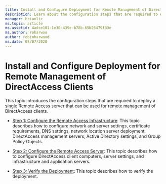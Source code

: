 ```yaml
---
title: Install and Configure Deployment for Remote Management of DirectAccess Clients
description: Learn about the configuration steps that are required to deploy a single Remote Access server that can be used for remote management of DirectAccess clients.
manager: brianlic
ms.topic: article
ms.assetid: 4adce101-1e30-439e-b78b-65b26479f33e
ms.author: roharwoo
author: robinharwood
ms.date: 08/07/2020
---
```

# Install and Configure Deployment for Remote Management of DirectAccess Clients

This topic introduces the configuration steps that are required to deploy a single  Remote Access server that can be used for remote management of DirectAccess clients.

-   [Step 1: Configure the Remote Access Infrastructure](Step-1-Configure-the-Remote-Access-Infrastructure.md): This topic describes how to configure network and server settings, certificate requirements, DNS settings, network location server deployment, DirectAccess management servers, Active Directory settings, and Group Policy Objects.

-   [Step 2: Configure the Remote Access Server](Step-2-Configure-the-Remote-Access-Server.md): This topic describes how to configure DirectAccess client computers, server settings, and infrastructure and application servers.

-   [Step 3: Verify the Deployment](Step-3-Verify-the-Deployment_2.md): This topic describes how to verify the deployment.




